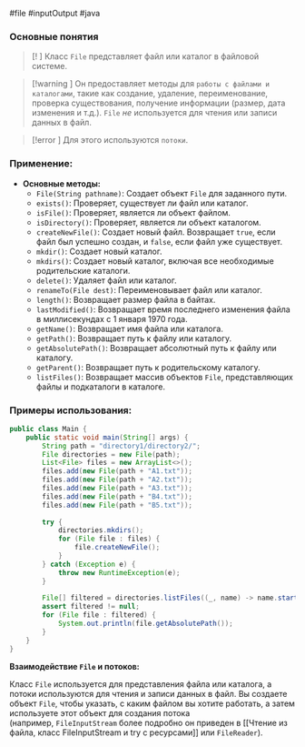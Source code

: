 #file #inputOutput #java 
### Основные понятия

>[! ] Класс `File` представляет файл или каталог в файловой системе. 

>[!warning ] Он предоставляет методы для `работы с файлами и каталогами`, такие как создание, удаление, переименование, проверка существования, получение информации (размер, дата изменения и т.д.). `File` _не_ используется для чтения или записи данных в файл. 

>[!error ] Для этого используются `потоки`.

### Применение:

- **Основные методы:**
    - `File(String pathname)`: Создает объект `File` для заданного пути.
    - `exists()`: Проверяет, существует ли файл или каталог.
    - `isFile()`: Проверяет, является ли объект файлом.
    - `isDirectory()`: Проверяет, является ли объект каталогом.
    - `createNewFile()`: Создает новый файл. Возвращает `true`, если файл был успешно создан, и `false`, если файл уже существует.
    - `mkdir()`: Создает новый каталог.
    - `mkdirs()`: Создает новый каталог, включая все необходимые родительские каталоги.
    - `delete()`: Удаляет файл или каталог.
    - `renameTo(File dest)`: Переименовывает файл или каталог.
    - `length()`: Возвращает размер файла в байтах.
    - `lastModified()`: Возвращает время последнего изменения файла в миллисекундах с 1 января 1970 года.
    - `getName()`: Возвращает имя файла или каталога.
    - `getPath()`: Возвращает путь к файлу или каталогу.
    - `getAbsolutePath()`: Возвращает абсолютный путь к файлу или каталогу.
    - `getParent()`: Возвращает путь к родительскому каталогу.
    - `listFiles()`: Возвращает массив объектов `File`, представляющих файлы и подкаталоги в каталоге.

### Примеры использования:

```java
public class Main {  
    public static void main(String[] args) {  
        String path = "directory1/directory2/";  
        File directories = new File(path);  
        List<File> files = new ArrayList<>();  
        files.add(new File(path + "A1.txt"));  
        files.add(new File(path + "A2.txt"));  
        files.add(new File(path + "A3.txt"));  
        files.add(new File(path + "B4.txt"));  
        files.add(new File(path + "B5.txt"));  
  
        try {  
            directories.mkdirs();  
            for (File file : files) {  
                file.createNewFile();  
            }  
        } catch (Exception e) {  
            throw new RuntimeException(e);  
        }  
  
        File[] filtered = directories.listFiles((_, name) -> name.startsWith("A"));  
        assert filtered != null;  
        for (File file : filtered) {  
            System.out.println(file.getAbsolutePath());  
        }  
    }  
}
```

**Взаимодействие `File` и потоков:**

Класс `File` используется для представления файла или каталога, а потоки используются для чтения и записи данных в файл. Вы создаете объект `File`, чтобы указать, с каким файлом вы хотите работать, а затем используете этот объект для создания потока (например, `FileInputStream` более подробно он приведен в [[Чтение из файла, класс FileInputStream и try с ресурсами]] или `FileReader`).
